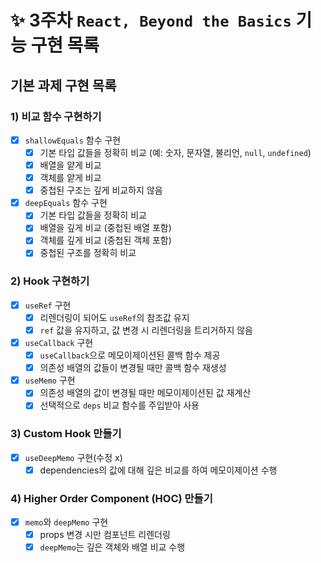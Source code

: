 # ✨ 3주차 `React, Beyond the Basics` 기능 구현 목록

## 기본 과제 구현 목록

### 1) 비교 함수 구현하기
- [x] `shallowEquals` 함수 구현
  - [x] 기본 타입 값들을 정확히 비교 (예: 숫자, 문자열, 불리언, `null`, `undefined`)
  - [x] 배열을 얕게 비교
  - [x] 객체를 얕게 비교
  - [x] 중첩된 구조는 깊게 비교하지 않음

- [x] `deepEquals` 함수 구현
  - [x] 기본 타입 값들을 정확히 비교
  - [x] 배열을 깊게 비교 (중첩된 배열 포함)
  - [x] 객체를 깊게 비교 (중첩된 객체 포함)
  - [x] 중첩된 구조를 정확히 비교

### 2) Hook 구현하기
- [x] `useRef` 구현
  - [x] 리렌더링이 되어도 `useRef`의 참조값 유지
  - [x] `ref` 값을 유지하고, 값 변경 시 리렌더링을 트리거하지 않음

- [x] `useCallback` 구현
  - [x] `useCallback`으로 메모이제이션된 콜백 함수 제공
  - [x] 의존성 배열의 값들이 변경될 때만 콜백 함수 재생성

- [x] `useMemo` 구현
  - [x] 의존성 배열의 값이 변경될 때만 메모이제이션된 값 재계산
  - [x] 선택적으로 `deps` 비교 함수를 주입받아 사용

### 3) Custom Hook 만들기
- [x] `useDeepMemo` 구현(수정 x)
    - [x] dependencies의 값에 대해 깊은 비교를 하여 메모이제이션 수행

### 4) Higher Order Component (HOC) 만들기
- [x] `memo`와 `deepMemo` 구현
  - [x] props 변경 시만 컴포넌트 리렌더링
  - [x] `deepMemo`는 깊은 객체와 배열 비교 수행
